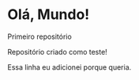 # Olá, Mundo!
 Primeiro repositório

 Repositório criado como teste!
 
Essa linha eu adicionei  porque  queria.
